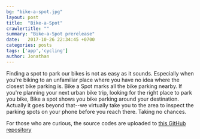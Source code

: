 ```yaml
---
bg: "bike-a-spot.jpg"
layout: post
title:  "Bike-a-Spot"
crawlertitle: ""
summary: "Bike-a-Spot prerelease"
date:   2017-10-26 22:34:45 +0700
categories: posts
tags: ['app','cycling']
author: Jonathan
---
```

Finding a spot to park our bikes is not as easy as it sounds. Especially when you're biking to an unfamiliar place where you have no idea where the closest bike parking is. Bike a Spot marks all the bike parking nearby. If you're planning your next urban bike trip, looking for the right place to park you bike, Bike a spot shows you bike parking around your destination. Actually it goes beyond that--we virtually take you to the area to inspect the parking spots on your phone before you reach there. Taking no chances.

For those who are curious, the source codes are uploaded to [this GitHub repository](https://github.com/jonhsma/Bike-a-Spot_release)
